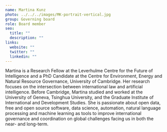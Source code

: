 ```yaml
---
name: Martina Kunz
photo: ../../../images/MK-portrait-vertical.jpg
group: Governing board
role: Board member
seo:
  title: ""
  description: ""
links:
  website: ""
  twitter: ""
  linkedin: ""
---
```


Martina is a Research Fellow at the Leverhulme Centre for the Future of Intelligence and a PhD Candidate at the Centre for Environment, Energy and Natural Resource Governance, University of Cambridge. Her research focuses on the intersection between international law and artificial intelligence. Before Cambridge, Martina studied and worked at the University of Geneva, Tsinghua University, and the Graduate Institute of International and Development Studies. She is passionate about open data, free and open source software, data science, automation, natural language processing and machine learning as tools to improve international governance and coordination on global challenges facing us in both the near- and long-term.

